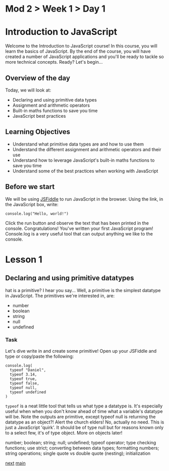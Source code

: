 # Mod 2 > Week 1 > Day 1

# Introduction to JavaScript

Welcome to the Introduction to JavaScript course! In this course, you will learn the basics of JavaScript. By the end of the course, you will have created a number of JavaScript applications and you'll be ready to tackle so more technical concepts. Ready? Let's begin...

## Overview of the day

Today, we will look at:

* Declaring and using primitive data types
* Assignment and arithmetic operators
* Built-in maths functions to save you time
* JavaScript best practices

## Learning Objectives

* Understand what primitive data types are and how to use them
* Understand the different assignment and arithmetic operators and their use
* Understand how to leverage JavaScript's built-in maths functions to save you time
* Understand some of the best practices when working with JavaScript

## Before we start

We will be using [JSFiddle](https://jsfiddle.net/) to run JavaScript in the browser. Using the link, in the JavaScript box, write:

``console.log("Hello, world!")``

Click the run button and observe the text that has been printed in the console. Congratulations! You've written your first JavaScript program! Console.log is a very useful tool that can output anything we like to the console. 

# Lesson 1

## Declaring and using primitive datatypes

hat is a primitive? I hear you say... Well, a primitive is the simplest datatype in JavaScript. The primitives we're interested in, are:

* number
* boolean
* string
* null
* undefined

### Task 

Let's dive write in and create some primitive! Open up your JSFiddle and type or copy/paste the following:

```
console.log(
  typeof "Daniel",
  typeof 3.14,
  typeof true,
  typeof false,
  typeof null,
  typeof undefined
)
```

```typeof``` is a neat little tool that tells us what type a datatype is. It's especially useful when when you don't know ahead of time what a variable's datatype will be. Note the outputs are primitive, except typeof null is returning the datatype as an object?! Alert the church elders! No, actually no need. This is just a JavaScript 'quirk'. It should be of type null but for reasons known only to a select few, it's of type object. More on objects later!

number; boolean; string; null; undefined; typeof operator; type checking functions; use strict; converting between data types; formatting numbers; string operations; single quote vs double quote (nesting); initialization

[next](/swe/mod2/wk1/day2.html)
[main](/swe)